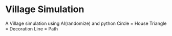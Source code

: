 # Village Simulation

A Village simulation using AI(randomize) and python
Circle = House
Triangle = Decoration
Line = Path